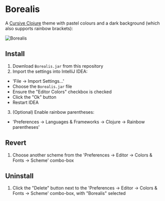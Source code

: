 # Borealis

A [Cursive Clojure](https://cursiveclojure.com) theme with pastel colours and a dark background (which also supports rainbow brackets):

![Borealis](https://github.com/Misophistful/borealis-cursive-theme/wiki/images/Borealis.png)

## Install
1. Download `Borealis.jar` from this repository
2. Import the settings into IntelliJ IDEA:
  - 'File -> Import Settings...'
  - Choose the `Borealis.jar` file
  - Ensure the "Editor Colors" checkbox is checked
  - Click the "Ok" button
  - Restart IDEA
3. (Optional) Enable rainbow parentheses:
  - 'Preferences -> Languages & Frameworks -> Clojure -> Rainbow parentheses'
 
## Revert
1. Choose another scheme from the 'Preferences -> Editor -> Colors & Fonts -> Scheme' combo-box

## Uninstall
1. Click the "Delete" button next to the 'Preferences -> Editor -> Colors & Fonts -> Scheme' combo-box, with "Borealis" selected
